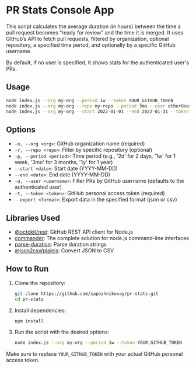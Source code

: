 # PR Stats Console App

This script calculates the average duration (in hours) between the time a pull request becomes “ready for review” and the time it is merged. It uses GitHub’s API to fetch pull requests, filtered by organization, optional repository, a specified time period, and optionally by a specific GitHub username.

By default, if no user is specified, it shows stats for the authenticated user's PRs.

## Usage

```sh
node index.js --org my-org --period 1w --token YOUR_GITHUB_TOKEN
node index.js --org my-org --repo my-repo --period 3mo --user otherUser --token YOUR_GITHUB_TOKEN
node index.js --org my-org --start 2022-01-01 --end 2022-01-31 --token YOUR_GITHUB_TOKEN
```

## Options

- `-o, --org <org>`: GitHub organization name (required)
- `-r, --repo <repo>`: Filter by specific repository (optional)
- `-p, --period <period>`: Time period (e.g., '2d' for 2 days, '1w' for 1 week, '3mo' for 3 months, '1y' for 1 year)
- `--start <date>`: Start date (YYYY-MM-DD)
- `--end <date>`: End date (YYYY-MM-DD)
- `-u, --user <username>`: Filter PRs by GitHub username (defaults to the authenticated user)
- `-t, --token <token>`: GitHub personal access token (required)
- `--export <format>`: Export data in the specified format (json or csv)

## Libraries Used

- [@octokit/rest](https://github.com/octokit/rest.js): GitHub REST API client for Node.js
- [commander](https://github.com/tj/commander.js): The complete solution for node.js command-line interfaces
- [parse-duration](https://github.com/jkroso/parse-duration): Parse duration strings
- [@json2csv/plainjs](https://github.com/zemirco/json2csv): Convert JSON to CSV

## How to Run

1. Clone the repository:

   ```sh
   git clone https://github.com/sapozhnikovay/pr-stats.git
   cd pr-stats
   ```

2. Install dependencies:

   ```sh
   npm install
   ```

3. Run the script with the desired options:
   ```sh
   node index.js --org my-org --period 1w --token YOUR_GITHUB_TOKEN
   ```

Make sure to replace `YOUR_GITHUB_TOKEN` with your actual GitHub personal access token.
